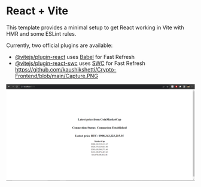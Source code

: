 # React + Vite

This template provides a minimal setup to get React working in Vite with HMR and some ESLint rules.

Currently, two official plugins are available:

- [@vitejs/plugin-react](https://github.com/vitejs/vite-plugin-react/blob/main/packages/plugin-react/README.md) uses [Babel](https://babeljs.io/) for Fast Refresh
- [@vitejs/plugin-react-swc](https://github.com/vitejs/vite-plugin-react-swc) uses [SWC](https://swc.rs/) for Fast Refresh
https://github.com/kaushikshetti/Crypto-Frontend/blob/main/Capture.PNG

<img src="https://github.com/kaushikshetti/Crypto-Frontend/blob/main/Capture.PNG" alt="Frontend Logo" width="2000"/>
